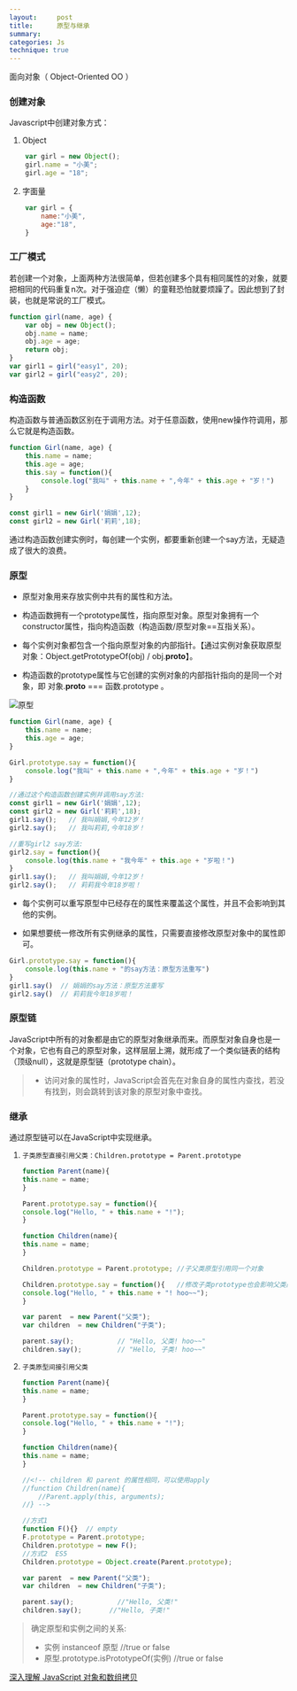 ```yaml
---
layout:     post
title:      原型与继承
summary:  
categories: Js
technique: true
---
```


面向对象（ Object-Oriented OO ）

### 创建对象  

Javascript中创建对象方式：    
1. Object    
```javascript
    var girl = new Object();
    girl.name = "小美";
    girl.age = "18";
```
2. 字面量   
```javascript
    var girl = {
        name:"小美",
        age:"18",
    }
```

### 工厂模式  

若创建一个对象，上面两种方法很简单，但若创建多个具有相同属性的对象，就要把相同的代码重复n次。对于强迫症（懒）的童鞋恐怕就要烦躁了。因此想到了封装，也就是常说的工厂模式。   

```javascript
function girl(name, age) {
    var obj = new Object();
    obj.name = name;
    obj.age = age;
    return obj;
}
var girl1 = girl("easy1", 20);    
var girl2 = girl("easy2", 20);    
``` 

### 构造函数

构造函数与普通函数区别在于调用方法。对于任意函数，使用new操作符调用，那么它就是构造函数。       
```javascript
function Girl(name, age) {
    this.name = name;
    this.age = age;
    this.say = function(){
        console.log("我叫" + this.name + ",今年" + this.age + "岁！")
    }
}

const girl1 = new Girl('娟娟',12);
const girl2 = new Girl('莉莉',18);
```
 
通过构造函数创建实例时，每创建一个实例，都要重新创建一个say方法，无疑造成了很大的浪费。

### 原型  

* 原型对象用来存放实例中共有的属性和方法。   

* 构造函数拥有一个prototype属性，指向原型对象。原型对象拥有一个constructor属性，指向构造函数（构造函数/原型对象==互指关系）。 

* 每个实例对象都包含一个指向原型对象的内部指针。【通过实例对象获取原型对象：Object.getPrototypeOf(obj) / obj.__proto__】。        
* 构造函数的prototype属性与它创建的实例对象的内部指针指向的是同一个对象，即 对象.__proto__ === 函数.prototype 。

![原型](https://github.com/Selenamona/Selenamona.github.io/blob/master/assets/images/prototype.png?raw=true)


```javascript
function Girl(name, age) {
    this.name = name;
    this.age = age;
}

Girl.prototype.say = function(){
    console.log("我叫" + this.name + ",今年" + this.age + "岁！")
}

//通过这个构造函数创建实例并调用say方法:
const girl1 = new Girl('娟娟',12);
const girl2 = new Girl('莉莉',18);
girl1.say();   // 我叫娟娟,今年12岁！
girl2.say();   // 我叫莉莉,今年18岁！

//重写girl2 say方法:
girl2.say = function(){
    console.log(this.name + "我今年" + this.age + "岁啦！")
}
girl1.say();   // 我叫娟娟,今年12岁！
girl2.say();   // 莉莉我今年18岁啦！ 
```
  
* 每个实例可以重写原型中已经存在的属性来覆盖这个属性，并且不会影响到其他的实例。      
  
* 如果想要统一修改所有实例继承的属性，只需要直接修改原型对象中的属性即可。  

```javascript
Girl.prototype.say = function(){
    console.log(this.name + "的say方法：原型方法重写")
}
girl1.say()  // 娟娟的say方法：原型方法重写
girl2.say()  // 莉莉我今年18岁啦！
```   

### 原型链

JavaScript中所有的对象都是由它的原型对象继承而来。而原型对象自身也是一个对象，它也有自己的原型对象，这样层层上溯，就形成了一个类似链表的结构（顶级null），这就是原型链（prototype chain）。

> * 访问对象的属性时，JavaScript会首先在对象自身的属性内查找，若没有找到，则会跳转到该对象的原型对象中查找。   


### 继承  

通过原型链可以在JavaScript中实现继承。

1. `子类原型直接引用父类：Children.prototype = Parent.prototype`

    ```javascript
    function Parent(name){
    this.name = name;
    }

    Parent.prototype.say = function(){
    console.log("Hello, " + this.name + "!");
    }

    function Children(name){
    this.name = name;
    }

    Children.prototype = Parent.prototype; //子父类原型引用同一个对象

    Children.prototype.say = function(){   //修改子类prototype也会影响父类原型
    console.log("Hello, " + this.name + "! hoo~~");
    }

    var parent  = new Parent("父类");
    var children  = new Children("子类");

    parent.say();           // "Hello, 父类! hoo~~"          
    children.say();         // "Hello, 子类! hoo~~"
    ```

2. `子类原型间接引用父类`

    ```javascript
    function Parent(name){
    this.name = name;
    }

    Parent.prototype.say = function(){
    console.log("Hello, " + this.name + "!");
    }

    function Children(name){
    this.name = name;
    }
    
    //<!-- children 和 parent 的属性相同，可以使用apply
    //function Children(name){
        //Parent.apply(this, arguments);
    //} -->

    //方式1
    function F(){}  // empty  
    F.prototype = Parent.prototype;
    Children.prototype = new F();
    //方式2  ES5
    Children.prototype = Object.create(Parent.prototype);

    var parent  = new Parent("父类");
    var children  = new Children("子类");

    parent.say();           //"Hello, 父类!"                                   
    children.say();       //"Hello, 子类!"
    ```


> 确定原型和实例之间的关系:    
> - 实例 instanceof 原型 //true or false    
> - 原型.prototype.isPrototypeOf(实例) //true or false    





[深入理解 JavaScript 对象和数组拷贝](https://juejin.im/post/5a00226b5188255695390a74)